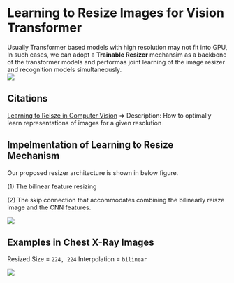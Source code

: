 # Learning to Resize Images for Vision Transformer 

Usually Transformer based models with high resolution may not fit into GPU, In such cases, we can adopt a **Trainable Resizer** mechansim as a backbone of the transformer models and performas joint learning of the image resizer and recognition models simultaneously.  
![](https://user-images.githubusercontent.com/17668390/138256285-c24f98db-ce35-4877-8741-221fd57d895e.jpg)

## Citations 
[Learning to Reisze in Computer Vision](https://keras.io/examples/vision/learnable_resizer/)
=> Description: How to optimally learn representations of images for a given resolution

## Impelmentation of Learning to Resize Mechanism
Our proposed resizer architecture is shown in below figure. 

(1) The bilinear feature resizing

(2) The skip connection that accommodates combining the bilinearly reisze image and the CNN features.

![](https://user-images.githubusercontent.com/17668390/138250657-29995830-b903-447f-8729-09b72b90ab3c.png)

## Examples in Chest X-Ray Images

Resized Size = `224, 224`
Interpolation = `bilinear`

![](https://www.kaggleusercontent.com/kf/190526475/eyJhbGciOiJkaXIiLCJlbmMiOiJBMTI4Q0JDLUhTMjU2In0..mTC_YwaldO5o4PWZe6vI8g.24zgvITvID73edf6LLUU6Af8ZSuAtODkfnBA8qYGJOabDg_uovWR73lE4ch381-BNRixM5o3WGzT8GePSJgGe8kK_8_KmWG9jXwFXzGvTf8sqoejnC3o9St6SgVqdj8Q6hod_pMffCy_bNTCN6Gkl1qabCRg2UMVuc0u3yaUkc82Ccs6QD5kiZ-4htyoSLv9c88Q0e-2xQjBHfhI695MCCpC0_IoHyNAMy_Rv0AFFH8MuDcqmZOgJtLpfdUliuG3buEDGOd0NnuSmtIjuwgEUKEOzBqYaIyLJzzcErEyHkTS5IZTib_YFOYF-3U4XZRVuODD7NIpb8miYDBDzpkYeni9i3FpS8_BBJuNF3Sbar9eZgMKYH78v6N8lWmk16cvQOxGSz2bsLpyWCZ-Zzwi58-qs6AVrsT3bqz03XglzveDs4j4z4F10alR4c-4ToKi2_t1VdbD2ifUgw-i6_AouMLvYdMcdSriYBxybcLQncbRlAUh0Ufc8r0qqwdOpfTMeRL5xzumNwpfbjQnDySbfwOh2DFsdgQespKXU67v9A97WOfpEuFyB9t3vmhBLCGer_QLdUQhB_HGr_fRCzRARqGkztNcpzgJKWtnFMcH1maITtV-_289FBS08CaY71cpWnOLJnivm6kxs5_DbeWyxl8HVftlh3w7ibifNEHFXGg.8XIxLzGYVSH0WstO5aDi7A/__results___files/__results___41_0.png)




